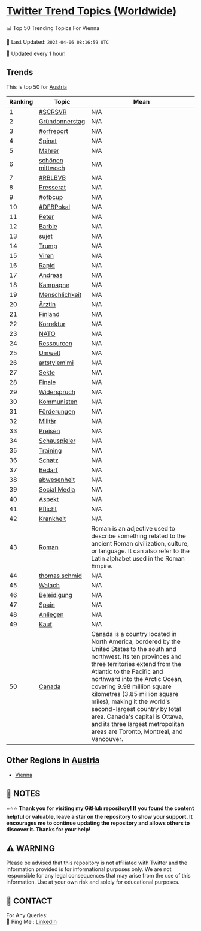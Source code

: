 [Twitter Trend Topics (Worldwide)](https://github.com/ErcinDedeoglu/Twitter-Trend-Topics)
==========


📊 Top 50 Trending Topics For Vienna

📆 Last Updated: `2023-04-06 08:16:59 UTC`

🔧 Updated every 1 hour!


## Trends

This is top 50 for [Austria](</Austria>)

| Ranking | Topic | Mean |
| ------- | ------------ | ------------ |
| 1 | [#SCRSVR](http://twitter.com/search?q=%23SCRSVR) | N/A |
| 2 | [Gründonnerstag](http://twitter.com/search?q=Gr%c3%bcndonnerstag) | N/A |
| 3 | [#orfreport](http://twitter.com/search?q=%23orfreport) | N/A |
| 4 | [Spinat](http://twitter.com/search?q=Spinat) | N/A |
| 5 | [Mahrer](http://twitter.com/search?q=Mahrer) | N/A |
| 6 | [schönen mittwoch](http://twitter.com/search?q=sch%c3%b6nen+mittwoch) | N/A |
| 7 | [#RBLBVB](http://twitter.com/search?q=%23RBLBVB) | N/A |
| 8 | [Presserat](http://twitter.com/search?q=Presserat) | N/A |
| 9 | [#öfbcup](http://twitter.com/search?q=%23%c3%b6fbcup) | N/A |
| 10 | [#DFBPokal](http://twitter.com/search?q=%23DFBPokal) | N/A |
| 11 | [Peter](http://twitter.com/search?q=Peter) | N/A |
| 12 | [Barbie](http://twitter.com/search?q=Barbie) | N/A |
| 13 | [sujet](http://twitter.com/search?q=sujet) | N/A |
| 14 | [Trump](http://twitter.com/search?q=Trump) | N/A |
| 15 | [Viren](http://twitter.com/search?q=Viren) | N/A |
| 16 | [Rapid](http://twitter.com/search?q=Rapid) | N/A |
| 17 | [Andreas](http://twitter.com/search?q=Andreas) | N/A |
| 18 | [Kampagne](http://twitter.com/search?q=Kampagne) | N/A |
| 19 | [Menschlichkeit](http://twitter.com/search?q=Menschlichkeit) | N/A |
| 20 | [Ärztin](http://twitter.com/search?q=%c3%84rztin) | N/A |
| 21 | [Finland](http://twitter.com/search?q=Finland) | N/A |
| 22 | [Korrektur](http://twitter.com/search?q=Korrektur) | N/A |
| 23 | [NATO](http://twitter.com/search?q=NATO) | N/A |
| 24 | [Ressourcen](http://twitter.com/search?q=Ressourcen) | N/A |
| 25 | [Umwelt](http://twitter.com/search?q=Umwelt) | N/A |
| 26 | [artstylemimi](http://twitter.com/search?q=artstylemimi) | N/A |
| 27 | [Sekte](http://twitter.com/search?q=Sekte) | N/A |
| 28 | [Finale](http://twitter.com/search?q=Finale) | N/A |
| 29 | [Widerspruch](http://twitter.com/search?q=Widerspruch) | N/A |
| 30 | [Kommunisten](http://twitter.com/search?q=Kommunisten) | N/A |
| 31 | [Förderungen](http://twitter.com/search?q=F%c3%b6rderungen) | N/A |
| 32 | [Militär](http://twitter.com/search?q=Milit%c3%a4r) | N/A |
| 33 | [Preisen](http://twitter.com/search?q=Preisen) | N/A |
| 34 | [Schauspieler](http://twitter.com/search?q=Schauspieler) | N/A |
| 35 | [Training](http://twitter.com/search?q=Training) | N/A |
| 36 | [Schatz](http://twitter.com/search?q=Schatz) | N/A |
| 37 | [Bedarf](http://twitter.com/search?q=Bedarf) | N/A |
| 38 | [abwesenheit](http://twitter.com/search?q=abwesenheit) | N/A |
| 39 | [Social Media](http://twitter.com/search?q=Social+Media) | N/A |
| 40 | [Aspekt](http://twitter.com/search?q=Aspekt) | N/A |
| 41 | [Pflicht](http://twitter.com/search?q=Pflicht) | N/A |
| 42 | [Krankheit](http://twitter.com/search?q=Krankheit) | N/A |
| 43 | [Roman](http://twitter.com/search?q=Roman) | Roman is an adjective used to describe something related to the ancient Roman civilization, culture, or language. It can also refer to the Latin alphabet used in the Roman Empire. |
| 44 | [thomas schmid](http://twitter.com/search?q=thomas+schmid) | N/A |
| 45 | [Walach](http://twitter.com/search?q=Walach) | N/A |
| 46 | [Beleidigung](http://twitter.com/search?q=Beleidigung) | N/A |
| 47 | [Spain](http://twitter.com/search?q=Spain) | N/A |
| 48 | [Anliegen](http://twitter.com/search?q=Anliegen) | N/A |
| 49 | [Kauf](http://twitter.com/search?q=Kauf) | N/A |
| 50 | [Canada](http://twitter.com/search?q=Canada) | Canada is a country located in North America, bordered by the United States to the south and northwest. Its ten provinces and three territories extend from the Atlantic to the Pacific and northward into the Arctic Ocean, covering 9.98 million square kilometres (3.85 million square miles), making it the world's second-largest country by total area. Canada's capital is Ottawa, and its three largest metropolitan areas are Toronto, Montreal, and Vancouver. |



## Other Regions in [Austria](</Austria>)

* [Vienna](</Austria/Vienna.md>)



## 📝 NOTES

⭐⭐⭐ **Thank you for visiting my GitHub repository! If you found the content helpful or valuable, leave a star on the repository to show your support. It encourages me to continue updating the repository and allows others to discover it. Thanks for your help!**


## ⚠️ WARNING

Please be advised that this repository is not affiliated with Twitter and the information provided is for informational purposes only. We are not responsible for any legal consequences that may arise from the use of this information. Use at your own risk and solely for educational purposes.


## 📨 CONTACT

 For Any Queries:  
            🏓 Ping Me : [LinkedIn](https://www.linkedin.com/in/ercindedeoglu/)
